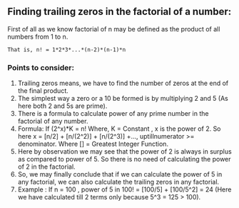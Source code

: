 <!-- START doctoc generated TOC please keep comment here to allow auto update -->
<!-- DON'T EDIT THIS SECTION, INSTEAD RE-RUN doctoc TO UPDATE -->

## Finding trailing zeros in the factorial of a number:

First of all as we know factorial of n may be defined as the product of all numbers from 1 to n.

```
That is, n! = 1*2*3*...*(n-2)*(n-1)*n
```

### Points to consider:

1. Trailing zeros means, we have to find the number of zeros at the end of the final product.
2. The simplest way a zero or a 10 be formed is by multiplying 2 and 5 (As here both 2 and 5s are prime).
3. There is a formula to calculate power of any prime number in the factorial of any number.
4. Formula: If (2^x)*K = n! Where, K = Constant , x is the power of 2. So here x = [n/2] + [n/(2^2)] + [n/(2^3)] +...,
   uptillnumerator >= denominator. Where [] = Greatest Integer Function.
5. Here by observation we may see that the power of 2 is always in surplus as compared to power of 5. 
   So there is no need of calculating the power of 2 in the factorial.
6. So, we may finally conclude that if we can calculate the power of 5 in any factorial,
   we can also calculate the trailing zeros in any factorial.
7. Example : If n = 100 , power of 5 in 100! = [100/5] + [100/5^2] = 24 
  (Here we have calculated till 2 terms only because 5^3 = 125 > 100).
